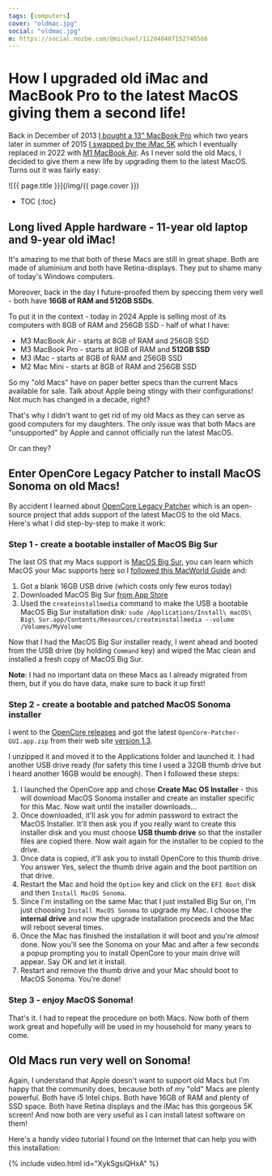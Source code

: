 ```yaml
---
tags: [computers]
cover: "oldmac.jpg"
social: "oldmac.jpg"
m: https://social.nozbe.com/@michael/112048407152740566
---
```


# How I upgraded old iMac and MacBook Pro to the latest MacOS giving them a second life!

Back in December of 2013 [I bought a 13" MacBook Pro](/my-last-pc/) which two years later in summer of 2015 [I swapped by the iMac 5K](/imac/) which I eventually replaced in 2022 with [M1 MacBook Air](/ipadmac/). As I never sold the old Macs, I decided to give them a new life by upgrading them to the latest MacOS. Turns out it was fairly easy:

<!--More-->

![{{ page.title }}](/img/{{ page.cover }})

* TOC
{:toc}

## Long lived Apple hardware - 11-year old laptop and 9-year old iMac!

It's amazing to me that both of these Macs are still in great shape. Both are made of aluminium and both have Retina-displays. They put to shame many of today's Windows computers.

Moreover, back in the day I future-proofed them by speccing them very well - both have **16GB of RAM and 512GB SSDs**.

To put it in the context - today in 2024 Apple is selling most of its computers with 8GB of RAM and 256GB SSD - half of what I have:

- M3 MacBook Air - starts at 8GB of RAM and 256GB SSD
- M3 MacBook Pro - starts at 8GB of RAM and **512GB SSD**
- M3 iMac - starts at 8GB of RAM and 256GB SSD
- M2 Mac Mini - starts at 8GB of RAM and 256GB SSD

So my "old Macs" have on paper better specs than the current Macs available for sale. Talk about Apple being stingy with their configurations! Not much has changed in a decade, right?

That's why I didn't want to get rid of my old Macs as they can serve as good computers for my daughters. The only issue was that both Macs are "unsupported" by Apple and cannot officially run the latest MacOS.

Or can they?

## Enter OpenCore Legacy Patcher to install MacOS Sonoma on old Macs!

By accident I learned about [OpenCore Legacy Patcher](https://dortania.github.io/OpenCore-Legacy-Patcher/) which is an open-source project that adds support of the latest MacOS to the old Macs. Here's what I did step-by-step to make it work:

### Step 1 - create a bootable installer of MacOS Big Sur

The last OS that my Macs support is [MacOS Big Sur](https://en.wikipedia.org/wiki/MacOS_Big_Sur), you can learn which MacOS your Mac supports [here](https://support.apple.com/en-us/109033) so I [followed this MacWorld Guide](https://www.macworld.com/article/671308/how-to-create-a-bootable-usb-macos-installer.html) and:

1. Got a blank 16GB USB drive (which costs only few euros today)
2. Downloaded MacOS Big Sur [from App Store](https://apps.apple.com/us/app/macos-big-sur/id1526878132?mt=12)
3. Used the `createinstallmedia` command to make the USB a bootable MacOS Big Sur installation disk: `sudo /Applications/Install\ macOS\ Big\ Sur.app/Contents/Resources/createinstallmedia --volume /Volumes/MyVolume`

Now that I had the MacOS Big Sur installer ready, I went ahead and booted from the USB drive (by holding `Command` key) and wiped the Mac clean and installed a fresh copy of MacOS Big Sur.

**Note**: I had no important data on these Macs as I already migrated from them, but if you do have data, make sure to back it up first!

### Step 2 - create a bootable and patched MacOS Sonoma installer

I went to the [OpenCore releases](https://github.com/dortania/OpenCore-Legacy-Patcher/releases) and got the latest `OpenCore-Patcher-GUI.app.zip` from their web site [version 1.3](https://github.com/dortania/OpenCore-Legacy-Patcher/releases/download/1.3.0/OpenCore-Patcher-GUI.app.zip).

I unzipped it and moved it to the Applications folder and launched it. I had another USB drive ready (for safety this time I used a 32GB thumb drive but I heard another 16GB would be enough). Then I followed these steps:

1. I launched the OpenCore app and chose **Create Mac OS Installer** - this will download MacOS Sonoma installer and create an installer specific for this Mac. Now wait until the installer downloads…
2. Once downloaded, it'll ask you for admin password to extract the MacOS Installer. It'll then ask you if you really want to create this installer disk and you must choose **USB thumb drive** so that the installer files are copied there. Now wait again for the installer to be copied to the drive.
3. Once data is copied, it'll ask you to install OpenCore to this thumb drive. You answer Yes, select the thumb drive again and the boot partition on that drive.
4. Restart the Mac and hold the `Option` key and click on the `EFI Boot` disk and then `Install MacOS Sonoma`.
5. Since I'm installing on the same Mac that I just installed Big Sur on, I'm just choosing `Install MacOS Sonoma` to upgrade my Mac. I choose the **internal drive** and now the upgrade installation proceeds and the Mac will reboot several times.
6. Once the Mac has finished the installation it will boot and you're *almost* done. Now you'll see the Sonoma on your Mac and after a few seconds a popup prompting you to install OpenCore to your main drive will appear. Say OK and let it install.
7. Restart and remove the thumb drive and your Mac should boot to MacOS Sonoma. You're done!

### Step 3 - enjoy MacOS Sonoma!

That's it. I had to repeat the procedure on both Macs. Now both of them work great and hopefully will be used in my household for many years to come.

## Old Macs run very well on Sonoma!

Again, I understand that Apple doesn't want to support old Macs but I'm happy that the community does, because both of my "old" Macs are plenty powerful. Both have i5 Intel chips. Both have 16GB of RAM and plenty of SSD space. Both have Retina displays and the iMac has this gorgeous 5K screen! And now both are very useful as I can install latest software on them!

Here's a handy video tutorial I found on the Internet that can help you with this installation:

{% include video.html id="XykSgsiQHxA" %}





[n]: https://michael.gratis/nozbe
[np]: https://michael.gratis/nozbepersonal